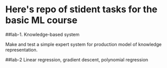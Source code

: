 # Here's repo of stident tasks for the basic ML course

##lab-1. Knowledge-based system

Make and test a simple expert system for production model of knowledge representation.

##lab-2 Linear regression, gradient descent, polynomial regression


